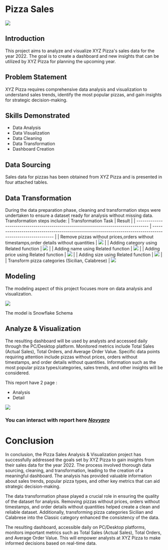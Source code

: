 # Pizza Sales

![](pizza_hero.png)

## Introduction
This project aims to analyze and visualize XYZ Pizza's sales data for the year 2022. The goal is to create a dashboard and new insights that can be utilized by XYZ Pizza for planning the upcoming year.

## Problem Statement
XYZ Pizza requires comprehensive data analysis and visualization to understand sales trends, identify the most popular pizzas, and gain insights for strategic decision-making.

## Skills Demonstrated
- Data Analysis
- Data Visualization
- Data Cleaning
- Data Transformation
- Dashboard Creation

## Data Sourcing
Sales data for pizzas has been obtained from XYZ Pizza and is presented in four attached tables.

## Data Transformation
During the data preparation phase, cleaning and transformation steps were undertaken to ensure a dataset ready for analysis without missing data. Transformation steps include:
| Transformation Task                                                                  | Result                                                                                                      |
| ------------------------------------------------------------------------------------ | ----------------------------------------------------------------------------------------------------------- |
| Remove pizzas without prices,orders without timestamps,order details without quantities                 | ![](remove.png)                                                               |
| Adding category using Related function            | ![](path/to/image2.png)                                                               |
| Adding name using Related function        | ![](related_name.png)                                                               |
| Adding price using Related function        | ![](related_price.png)                                                               |
| Adding size using Related function          | ![](related_size.png)                                                               |
| Transform pizza categories (Sicilian, Calabrese) | ![](change_category.png)

## Modeling
The modeling aspect of this project focuses more on data analysis and visualization.

![](relationship_table.png)

The model is Snowflake Schema

## Analyze & Visualization
The resulting dashboard will be used by analysts and accessed daily through the PC/Desktop platform. Monitored metrics include Total Sales (Actual Sales), Total Orders, and Average Order Value. Specific data points requiring attention include pizzas without prices, orders without timestamps, and order details without quantities. Information such as the most popular pizza types/categories, sales trends, and other insights will be considered.

This report have 2 page :
- Analysis
- Detail

![](PizzaSales.png)

### You can interact with report here _[Novypro](https://www.novypro.com/project/pizza-sales-15)_

# Conclusion

In conclusion, the Pizza Sales Analysis & Visualization project has successfully addressed the goals set by XYZ Pizza to gain insights from their sales data for the year 2022. The process involved thorough data sourcing, cleaning, and transformation, leading to the creation of a meaningful dashboard. The analysis has provided valuable information about sales trends, popular pizza types, and other key metrics that can aid strategic decision-making.

The data transformation phase played a crucial role in ensuring the quality of the dataset for analysis. Removing pizzas without prices, orders without timestamps, and order details without quantities helped create a clean and reliable dataset. Additionally, transforming pizza categories Sicilian and Calabrese into the Classic category enhanced the consistency of the data.

The resulting dashboard, accessible daily on PC/Desktop platforms, monitors important metrics such as Total Sales (Actual Sales), Total Orders, and Average Order Value. This will empower analysts at XYZ Pizza to make informed decisions based on real-time data.

